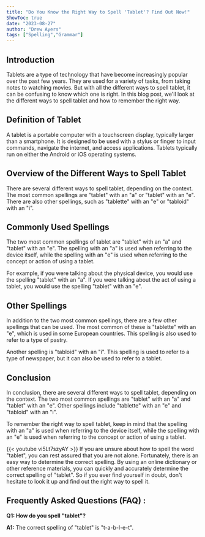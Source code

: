 ```yaml
---
title: "Do You Know the Right Way to Spell 'Tablet'? Find Out Now!"
ShowToc: true 
date: "2023-08-27"
author: "Drew Ayers" 
tags: ["Spelling","Grammar"]
---
```

## Introduction 
Tablets are a type of technology that have become increasingly popular over the past few years. They are used for a variety of tasks, from taking notes to watching movies. But with all the different ways to spell tablet, it can be confusing to know which one is right. In this blog post, we'll look at the different ways to spell tablet and how to remember the right way.

## Definition of Tablet
A tablet is a portable computer with a touchscreen display, typically larger than a smartphone. It is designed to be used with a stylus or finger to input commands, navigate the internet, and access applications. Tablets typically run on either the Android or iOS operating systems.

## Overview of the Different Ways to Spell Tablet
There are several different ways to spell tablet, depending on the context. The most common spellings are "tablet" with an "a" or "tablet" with an "e". There are also other spellings, such as "tablette" with an "e" or "tabloid" with an "i".

## Commonly Used Spellings
The two most common spellings of tablet are "tablet" with an "a" and "tablet" with an "e". The spelling with an "a" is used when referring to the device itself, while the spelling with an "e" is used when referring to the concept or action of using a tablet.

For example, if you were talking about the physical device, you would use the spelling "tablet" with an "a". If you were talking about the act of using a tablet, you would use the spelling "tablet" with an "e".

## Other Spellings
In addition to the two most common spellings, there are a few other spellings that can be used. The most common of these is "tablette" with an "e", which is used in some European countries. This spelling is also used to refer to a type of pastry.

Another spelling is "tabloid" with an "i". This spelling is used to refer to a type of newspaper, but it can also be used to refer to a tablet.

## Conclusion
In conclusion, there are several different ways to spell tablet, depending on the context. The two most common spellings are "tablet" with an "a" and "tablet" with an "e". Other spellings include "tablette" with an "e" and "tabloid" with an "i".

To remember the right way to spell tablet, keep in mind that the spelling with an "a" is used when referring to the device itself, while the spelling with an "e" is used when referring to the concept or action of using a tablet.

{{< youtube vi5Lt7szyAY >}} 
If you are unsure about how to spell the word "tablet", you can rest assured that you are not alone. Fortunately, there is an easy way to determine the correct spelling. By using an online dictionary or other reference materials, you can quickly and accurately determine the correct spelling of "tablet". So if you ever find yourself in doubt, don't hesitate to look it up and find out the right way to spell it.

## Frequently Asked Questions (FAQ) :
**Q1: How do you spell "tablet"?**

**A1:** The correct spelling of "tablet" is "t-a-b-l-e-t".






